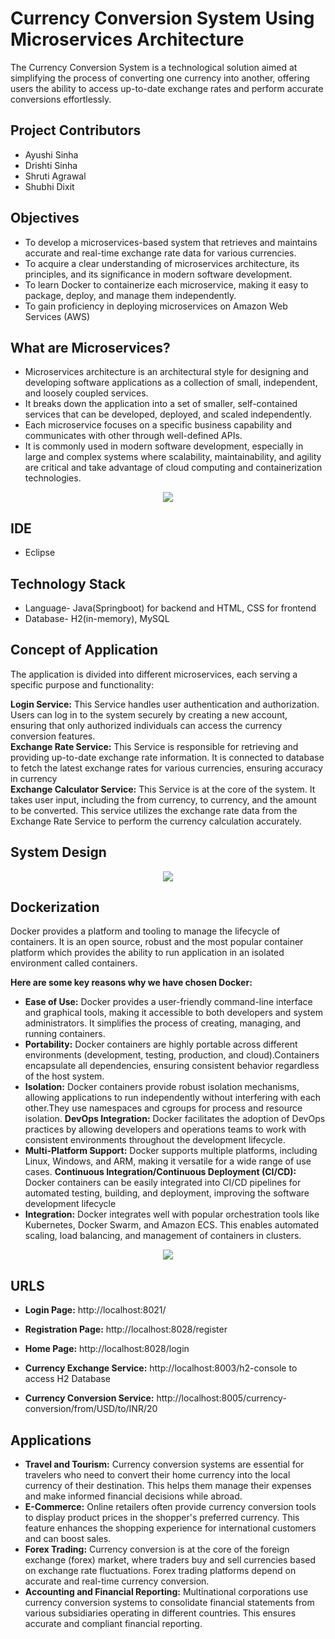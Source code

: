 # Currency Conversion System Using Microservices Architecture

The Currency Conversion System is a technological solution aimed at simplifying the process of converting one currency into another, offering users the ability to access up-to-date exchange rates and perform accurate conversions effortlessly. 

## Project Contributors
* Ayushi Sinha
* Drishti Sinha
* Shruti Agrawal
* Shubhi Dixit

## Objectives

- To develop a microservices-based system that retrieves and maintains 
accurate and real-time exchange rate data for various currencies.
- To acquire a clear understanding of microservices architecture, its 
principles, and its significance in modern software development.
- To learn Docker to containerize each microservice, making it easy to 
package, deploy, and manage them independently.
- To gain proficiency in deploying microservices on Amazon Web Services 
(AWS)

## What are Microservices?
- Microservices architecture is an architectural style for designing and 
developing software applications as a collection of small, 
independent, and loosely coupled services.
- It breaks down the application into a set of smaller, self-contained 
services that can be developed, deployed, and scaled independently. 
- Each microservice focuses on a specific business capability and 
communicates with other through well-defined APIs. 
- It is commonly used in modern software development, especially in 
large and complex systems where scalability, maintainability, and 
agility are critical and take advantage of cloud computing and 
containerization technologies.

<div align="center">
    <img src="https://github.com/user-attachments/assets/3771074b-4a7a-4aeb-8b7e-2deb785e7b196">
</div>

## IDE 
* Eclipse

## Technology Stack
* Language- Java(Springboot) for backend and HTML, CSS for frontend
* Database- H2(in-memory), MySQL

## Concept of Application

The application is divided into different microservices, each serving a specific purpose and functionality:

**Login Service:** This Service handles user authentication and authorization. Users can log in to the system securely by creating a new account, ensuring that only authorized individuals can access the currency conversion features.
<br>
**Exchange Rate Service:** This Service is responsible for retrieving and providing up-to-date exchange rate information. It is connected to database to fetch the latest exchange rates for various currencies, ensuring accuracy in currency
<br>
**Exchange Calculator Service:** This Service is at the core of the system. It takes user input, including the from currency, to currency, and the amount to be converted. This service utilizes the exchange rate data from the Exchange Rate Service to perform the currency calculation accurately.

## System Design 

<div align="center">
    <img src="https://github.com/user-attachments/assets/b66c34c6-edd3-4d09-9a0d-14031435c316">
</div>

## Dockerization 

Docker provides a platform and tooling to manage the lifecycle of containers. It is an open source, robust and the most popular container platform which provides the ability to run application in an isolated environment called containers.

<b> Here are some key reasons why we have chosen Docker: </b>

- **Ease of Use:** Docker provides a user-friendly command-line interface and graphical tools, making it accessible to both developers and system administrators. It simplifies the process of creating, managing, and running containers.
- **Portability:** Docker containers are highly portable across different environments (development, testing, production, and cloud).Containers encapsulate all dependencies, ensuring consistent behavior regardless of the host system.
- **Isolation:** Docker containers provide robust isolation mechanisms, allowing applications to run independently without interfering with each other.They use namespaces and cgroups for process and resource isolation.
**DevOps Integration:** Docker facilitates the adoption of DevOps practices by allowing developers and operations teams to work with consistent environments throughout the development lifecycle.
- **Multi-Platform Support:** Docker supports multiple platforms, including Linux, Windows, and ARM, making it versatile for a wide range of use cases.
**Continuous Integration/Continuous Deployment (CI/CD):** Docker containers can be easily integrated into CI/CD pipelines for automated testing, building, and deployment, improving the software development lifecycle
- **Integration:** Docker integrates well with popular orchestration tools like Kubernetes, Docker Swarm, and Amazon ECS. This enables automated scaling, load balancing, and management of containers in clusters.

<div align="center">
    <img src="https://github.com/user-attachments/assets/1a02e124-ffc4-41c0-920a-677cf8d0ddd3">
</div>

 ## URLS 
 
- **Login Page:** http://localhost:8021/

- **Registration Page:** http://localhost:8028/register

- **Home Page:** http://localhost:8028/login

- **Currency Exchange Service:** http://localhost:8003/h2-console to access H2 Database

- **Currency Conversion Service:** http://localhost:8005/currency-conversion/from/USD/to/INR/20

## Applications

- **Travel and Tourism:** Currency conversion systems are essential for travelers who need to 
convert their home currency into the local currency of their destination. This helps them manage 
their expenses and make informed financial decisions while abroad.
- **E-Commerce:** Online retailers often provide currency conversion tools to display product prices 
in the shopper's preferred currency. This feature enhances the shopping experience for 
international customers and can boost sales.
- **Forex Trading:** Currency conversion is at the core of the foreign exchange (forex) market, where 
traders buy and sell currencies based on exchange rate fluctuations. Forex trading platforms 
depend on accurate and real-time currency conversion.
- **Accounting and Financial Reporting:** Multinational corporations use currency conversion 
systems to consolidate financial statements from various subsidiaries operating in different 
countries. This ensures accurate and compliant financial reporting.









  
